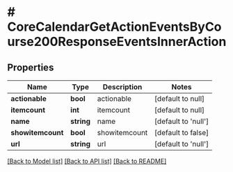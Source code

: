 # # CoreCalendarGetActionEventsByCourse200ResponseEventsInnerAction

## Properties

Name | Type | Description | Notes
------------ | ------------- | ------------- | -------------
**actionable** | **bool** | actionable | [default to null]
**itemcount** | **int** | itemcount | [default to null]
**name** | **string** | name | [default to 'null']
**showitemcount** | **bool** | showitemcount | [default to false]
**url** | **string** | url | [default to 'null']

[[Back to Model list]](../../README.md#models) [[Back to API list]](../../README.md#endpoints) [[Back to README]](../../README.md)
